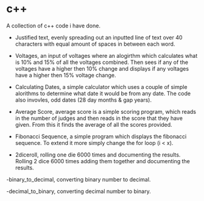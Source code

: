 # c++
A collection of c++ code i have done.

- Justified text, evenly spreading out an inputted line of text over 40 characters with equal amount of spaces in between each word.

- Voltages, an input of voltages where an alogirthm which calculates what is 10% and 15% of all the voltages combined. Then sees if any of the voltages have a higher then 10% change and displays if any voltages have a higher then 15% voltage change.

- Calculating Dates, a simple calculator which uses a couple of simple alorithms to determine what date it would be from any date. The code also invovles, odd dates (28 day months & gap years).

- Average Score, average score is a simple scoring program, which reads in the number of judges and then reads in the score that they have given. From this it finds the average of all the scores provided.

- Fibonacci Sequence, a simple program which displays the fibonacci sequence. To extend it more simply change the for loop (i < x).

- 2diceroll, rolling one die 6000 times and documenting the results. Rolling 2 dice 6000 times adding them together and documenting the results.

-binary_to_decimal, converting binary number to decimal.

-decimal_to_binary, converting decimal number to binary.
